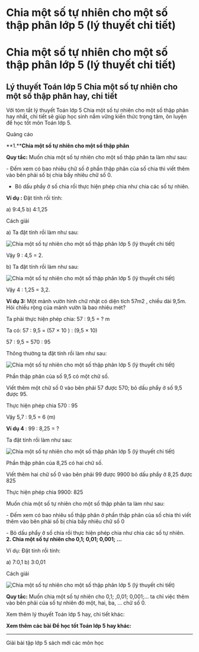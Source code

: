 # Chia một số tự nhiên cho một số thập phân lớp 5 (lý thuyết chi tiết)

# Chia một số tự nhiên cho một số thập phân lớp 5 (lý thuyết chi tiết)

## Lý thuyết Toán lớp 5 Chia một số tự nhiên cho một số thập phân hay, chi tiết

Với tóm tắt lý thuyết Toán lớp 5 Chia một số tự nhiên cho một số thập phân hay nhất, chi tiết sẽ giúp học sinh nắm vững kiến thức trọng tâm, ôn luyện để học tốt môn Toán lớp 5.

Quảng cáo

**1.******Chia một số tự nhiên cho một số thập phân****

**Quy tắc:** Muốn chia một số tự nhiên cho một số thập phân ta làm như sau:

\- Đếm xem có bao nhiêu chữ số ở phần thập phân của số chia thì viết thêm vào bên phải số bị chia bấy nhiêu chữ số 0.

- Bỏ dấu phẩy ở số chia rồi thực hiện phép chia như chia các số tự nhiên.

**Ví dụ :** Đặt tính rồi tính:

a) 9:4,5 b) 4:1,25

Cách giải

a) Ta đặt tính rồi làm như sau:

![Chia một số tự nhiên cho một số thập phân lớp 5 \(lý thuyết chi tiết\)](https://vietjack.com/giai-toan-lop-5/images/ly-thuyet-chia-mot-so-tu-nhien-cho-mot-so-thap-phan-99091.png)

Vậy 9 : 4,5 = 2.

b) Ta đặt tính rồi làm như sau:

![Chia một số tự nhiên cho một số thập phân lớp 5 \(lý thuyết chi tiết\)](https://vietjack.com/giai-toan-lop-5/images/ly-thuyet-chia-mot-so-tu-nhien-cho-mot-so-thap-phan-99093.png)

Vậy 4 : 1,25 = 3,2.

**Ví dụ 3:** Một mảnh vườn hình chữ nhật có diện tích 57m2 , chiều dài 9,5m. Hỏi chiều rộng của mảnh vườn là bao nhiêu mét?

Ta phải thực hiện phép chia: 57 : 9,5 = ? m

Ta có: 57 : 9,5 = (57 × 10 ) : (9,5 × 10)

57 : 9,5 = 570 : 95

Thông thường ta đặt tính rồi làm như sau:

![Chia một số tự nhiên cho một số thập phân lớp 5 \(lý thuyết chi tiết\)](https://vietjack.com/giai-toan-lop-5/images/ly-thuyet-chia-mot-so-tu-nhien-cho-mot-so-thap-phan-99092.png)

Phần thập phân của số 9,5 có một chữ số.

Viết thêm một chữ số 0 vào bên phải 57 được 570; bỏ dấu phẩy ở số 9,5 được 95.

Thực hiện phép chia 570 : 95

Vậy 5,7 : 9,5 = 6 (m)

**Ví dụ 4** : 99 : 8,25 = ?

Ta đặt tính rồi làm như sau:

![Chia một số tự nhiên cho một số thập phân lớp 5 \(lý thuyết chi tiết\)](https://vietjack.com/giai-toan-lop-5/images/ly-thuyet-chia-mot-so-tu-nhien-cho-mot-so-thap-phan-99096.png)

Phần thập phân của 8,25 có hai chữ số.

Viết thêm hai chữ số 0 vào bên phải 99 được 9900 bỏ dấu phẩy ở 8,25 được 825

Thực hiện phép chia 9900: 825

Muốn chia một số tự nhiên cho một số thập phân ta làm như sau:

\- Đếm xem có bao nhiêu số thập phân ở phần thập phân của số chia thì viết thêm vào bên phải số bị chia bấy nhiêu chữ số 0 

\- Bỏ dấu phẩy ở số chia rồi thực hiện phép chia như chia các số tự nhiên.  
**2\. Chia một số tự nhiên cho 0,1; 0,01; 0,001; …**

Ví dụ: Đặt tính rồi tính:

a) 7:0,1 b) 3:0,01

Cách giải

![Chia một số tự nhiên cho một số thập phân lớp 5 \(lý thuyết chi tiết\)](https://vietjack.com/giai-toan-lop-5/images/ly-thuyet-chia-mot-so-tu-nhien-cho-mot-so-thap-phan-99094.png)

**Quy tắc:** Muốn chia một số tự nhiên cho 0,1; ,0,01; 0,001;... ta chỉ việc thêm vào bên phải của số tự nhiên đó một, hai, ba, … chữ số 0.

Xem thêm lý thuyết Toán lớp 5 hay, chi tiết khác:

**Xem thêm các bài Để học tốt Toán lớp 5 hay khác:**

* * *

Giải bài tập lớp 5 sách mới các môn học
